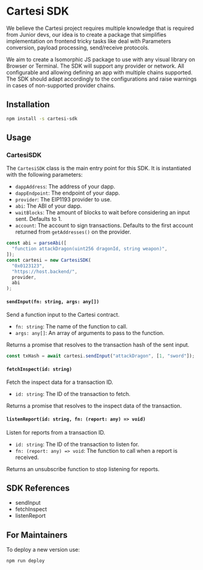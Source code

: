# Cartesi SDK

We believe the Cartesi project requires multiple knowledge that is required from Junior devs, our idea is to create a package that simplifies implementation on frontend tricky tasks like deal with Parameters conversion, payload processing, send/receive protocols.

We aim to create a Isomorphic JS package to use with any visual library on Browser or Terminal. The SDK will support any provider or network. All configurable and allowing defining an app with multiple chains supported. The SDK should adapt accordingly to the configurations and raise warnings in cases of non-supported provider chains.

## Installation

```sh
npm install -s cartesi-sdk
```

## Usage

### CartesiSDK

The `CartesiSDK` class is the main entry point for this SDK. It is instantiated with the following parameters:

- `dappAddress`: The address of your dapp.
- `dappEndpoint`: The endpoint of your dapp.
- `provider`: The EIP1193 provider to use.
- `abi`: The ABI of your dapp.
- `waitBlocks`: The amount of blocks to wait before considering an input sent. Defaults to 1.
- `account`: The account to sign transactions. Defaults to the first account returned from `getAddresses()` on the provider.

```ts
const abi = parseAbi([
  "function attackDragon(uint256 dragonId, string weapon)",
]);
const cartesi = new CartesiSDK(
  "0x0123123",
  "https://host.backend/",
  provider,
  abi
);
```

#### `sendInput(fn: string, args: any[])`

Send a function input to the Cartesi contract.

- `fn: string`: The name of the function to call.
- `args: any[]`: An array of arguments to pass to the function.

Returns a promise that resolves to the transaction hash of the sent input.

```ts
const txHash = await cartesi.sendInput("attackDragon", [1, "sword"]);
```

#### `fetchInspect(id: string)`

Fetch the inspect data for a transaction ID.

- `id: string`: The ID of the transaction to fetch.

Returns a promise that resolves to the inspect data of the transaction.

#### `listenReport(id: string, fn: (report: any) => void)`

Listen for reports from a transaction ID.

- `id: string`: The ID of the transaction to listen for.
- `fn: (report: any) => void`: The function to call when a report is received.

Returns an unsubscribe function to stop listening for reports.

## SDK References

- sendInput
- fetchInspect
- listenReport

## For Maintainers

To deploy a new version use:

```sh
npm run deploy
```
